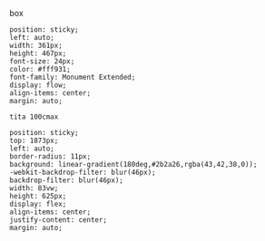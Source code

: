 box    
    
    
    position: sticky;
    left: auto;
    width: 361px;
    height: 467px;
    font-size: 24px;
    color: #fff931;
    font-family: Monument Extended;
    display: flow;
    align-items: center;
    margin: auto;

    tita 100cmax

    position: sticky;
    top: 1873px;
    left: auto;
    border-radius: 11px;
    background: linear-gradient(180deg,#2b2a26,rgba(43,42,38,0));
    -webkit-backdrop-filter: blur(46px);
    backdrop-filter: blur(46px);
    width: 83vw;
    height: 625px;
    display: flex;
    align-items: center;
    justify-content: center;
    margin: auto;